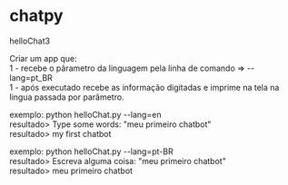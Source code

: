 # chatpy
helloChat3

Criar um app que:  
1 - recebe o pârametro da linguagem pela linha de comando => --lang=pt_BR   
1 - após executado recebe as informação digitadas e imprime na tela na lingua passada por parâmetro.   

exemplo: python helloChat.py --lang=en  
resultado> Type some words: "meu primeiro chatbot"   
resultado> my first chatbot  


exemplo: python helloChat.py --lang=pt-BR   
resultado> Escreva alguma coisa: "meu primeiro chatbot"   
resultado> meu primeiro chatbot    


  


